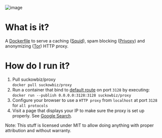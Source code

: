 ![image](https://img.shields.io/github/license/suckowbiz/docker-proxy.svg)

# What is it?
A [Dockerfile](http://docs.docker.com/engine/reference/builder/) to serve a caching ([Squid](http://www.squid-cache.org/)), spam blocking ([Privoxy](http://www.privoxy.org/)) and anonymizing ([Tor](https://www.torproject.org/)) HTTP proxy.

# How do I run it?
 1. Pull suckowbiz/proxy  
    `docker pull suckowbiz/proxy`
 2. Run a container that bind to [default route](https://en.wikipedia.org/wiki/Default_gateway) on port `3128` by executing:     `docker run --publish 0.0.0.0:3128:3128 suckowbiz/proxy`  
 3. Configure your browser to use a `HTTP proxy` from `localhost` at port `3128` for `all protocols`
 4. Visit a page that displays your IP to make sure the proxy is set up properly. See [Google Search](https://www.google.de/#newwindow=1&q=my+wan+ip).

Note: This stuff is licensed under MIT to allow doing anything with proper attribution and without warranty.
